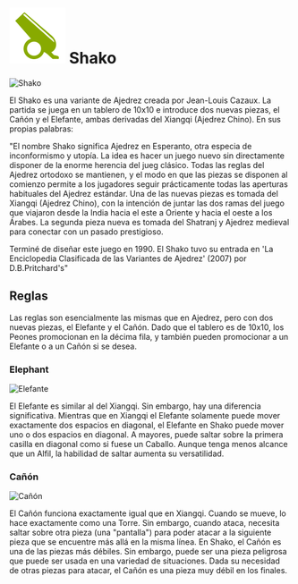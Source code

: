# ![Shako](https://github.com/gbtami/pychess-variants/blob/master/static/icons/shako.svg) Shako

![Shako](https://github.com/gbtami/pychess-variants/blob/master/static/images/CVariantsGuide/Shako.png)

El Shako es una variante de Ajedrez creada por Jean-Louis Cazaux. La partida se juega en un tablero de 10x10 e introduce dos nuevas piezas, el Cañón y el Elefante, ambas derivadas del Xiangqi (Ajedrez Chino). En sus propias palabras:

"El nombre Shako significa Ajedrez en Esperanto, otra especia de inconformismo y utopía. La idea es hacer un juego nuevo sin directamente disponer de la enorme herencia del jueg clásico. Todas las reglas del Ajedrez ortodoxo se mantienen, y el modo en que las piezas se disponen al comienzo permite a los jugadores seguir prácticamente todas las aperturas habituales del Ajedrez estándar. Una de las nuevas piezas es tomada del Xiangqi (Ajedrez Chino), con la intención de juntar las dos ramas del juego que viajaron desde la India hacia el este a Oriente y hacia el oeste a los Árabes. La segunda pieza nueva es tomada del Shatranj y Ajedrez medieval para conectar con un pasado prestigioso.

Terminé de diseñar este juego en 1990. El Shako tuvo su entrada en 'La Enciclopedia Clasificada de las Variantes de Ajedrez' (2007) por D.B.Pritchard's"

## Reglas

Las reglas son esencialmente las mismas que en Ajedrez, pero con dos nuevas piezas, el Elefante y el Cañón. Dado que el tablero es de 10x10, los Peones promocionan en la décima fila, y también pueden promocionar a un Elefante o a un Cañón si se desea.

### Elephant

![Elefante](https://github.com/gbtami/pychess-variants/blob/master/static/images/CVariantsGuide/ShakoElephant.png)

El Elefante es similar al del Xiangqi. Sin embargo, hay una diferencia significativa. Mientras que en Xiangqi el Elefante solamente puede mover exactamente dos espacios en diagonal, el Elefante en Shako puede mover uno o dos espacios en diagonal. A mayores, puede saltar sobre la primera casilla en diagonal como si fuese un Caballo. Aunque tenga menos alcance que un Alfil, la habilidad de saltar aumenta su versatilidad.

### Cañón

![Cañón](https://github.com/gbtami/pychess-variants/blob/master/static/images/CVariantsGuide/Cannon.png)

El Cañón funciona exactamente igual que en Xiangqi. Cuando se mueve, lo hace exactamente como una Torre. Sin embargo, cuando ataca, necesita saltar sobre otra pieza (una "pantalla") para poder atacar a la siguiente pieza que se encuentre más allá en la misma línea. En Shako, el Cañón es una de las piezas más débiles. Sin embargo, puede ser una pieza peligrosa que puede ser usada en una variedad de situaciones. Dada su necesidad de otras piezas para atacar, el Cañón es una pieza muy débil en los finales.
